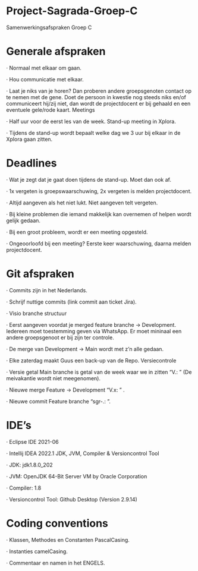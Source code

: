 # Project-Sagrada-Groep-C
Samenwerkingsafspraken Groep C

# Generale afspraken
·	Normaal met elkaar om gaan.

·	Hou communicatie met elkaar.

·	Laat je niks van je horen? Dan proberen andere groepsgenoten contact op te nemen met de gene. Doet de persoon in kwestie nog steeds niks en/of communiceert hij/zij niet, dan wordt de projectdocent er bij gehaald en een eventuele gele/rode kaart.
Meetings

·	Half uur voor de eerst les van de week. Stand-up meeting in Xplora.

·	Tijdens de stand-up wordt bepaalt welke dag we 3 uur bij elkaar in de Xplora gaan zitten.

# Deadlines
·	Wat je zegt dat je gaat doen tijdens de stand-up. Moet dan ook af.

·	1x vergeten is groepswaarschuwing, 2x vergeten is melden projectdocent.

·	Altijd aangeven als het niet lukt. Niet aangeven telt vergeten.

·	Bij kleine problemen die iemand makkelijk kan overnemen of helpen wordt gelijk gedaan.

·	Bij een groot probleem, wordt er een meeting opgesteld.

·	Ongeoorloofd bij een meeting? Eerste keer waarschuwing, daarna melden projectdocent. 

# Git afspraken
·	Commits zijn in het Nederlands.

·	Schrijf nuttige commits (link commit aan ticket Jira).

·	Visio branche structuur

·	Eerst aangeven voordat je merged feature branche -> Development. Iedereen moet toestemming geven via WhatsApp. Er moet mininaal een andere groepsgenoot er bij zijn ter controle.

·	De merge van Development -> Main wordt met z’n alle gedaan.  

·	Elke zaterdag maakt Guus een back-up van de Repo.
Versiecontrole

·	Versie getal Main branche is getal van de week waar we in zitten “V<weeknummer>.<hot fixes>: <beschrijving>” (De meivakantie wordt niet meegenomen).

·	Nieuwe merge Feature -> Development “V<weeknummer>.x: <beschrijving>” .

·	Nieuwe commit Feature branche “sgr-<ticketnummer>.<commit nummer>: <beschrijving>”.

# IDE’s
·	Eclipse IDE 2021-06

·	Intellij IDEA 2022.1
JDK, JVM, Compiler & Versioncontrol Tool 

·	JDK: jdk1.8.0_202

·	JVM: OpenJDK 64-Bit Server VM by Oracle Corporation

·	Compiler: 1.8

·	Versioncontrol Tool: Github Desktop (Version 2.9.14)

# Coding conventions
· Klassen, Methodes en Constanten PascalCasing. 

·	Instanties camelCasing.

·	Commentaar en namen in het ENGELS.



